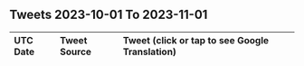 ## Tweets 2023-10-01 To 2023-11-01

| UTC Date | Tweet Source | Tweet (click or tap to see Google Translation) |
|:-----------------|:-------------|:------------------|  

